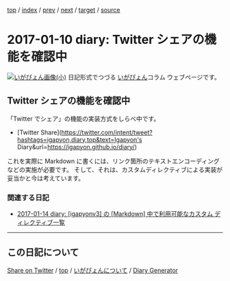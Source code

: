 [top](../index.html) 
 / [index](index.html) 
 / [prev](https://igapyon.github.io/diary/2017/ig170109.html) 
 / [next](https://igapyon.github.io/diary/2017/ig170111.html) 
 / [target](https://igapyon.github.io/diary/2017/ig170110.html) 
 / [source](https://github.com/igapyon/diary/blob/gh-pages/2017/ig170110.html.src.md) 

2017-01-10 diary: Twitter シェアの機能を確認中
=====================================================================================================
[![いがぴょん画像(小)](https://igapyon.github.io/diary/images/iga200306s.jpg "いがぴょん")](https://igapyon.github.io/diary/memo/memoigapyon.html) 日記形式でつづる [いがぴょん](https://igapyon.github.io/diary/memo/memoigapyon.html)コラム ウェブページです。

## Twitter シェアの機能を確認中

「Twitter でシェア」の機能の実装方式をしらべ中です。

* [Twitter Share](https://twitter.com/intent/tweet?hashtags=igapyon,diary,top&text=Igapyon's Diary&url=https://igapyon.github.io/diary/)

これを実際に Markdown に書くには、リンク箇所のテキストエンコーディングなどの実施が必要です。
そして、それは、カスタムディレクティブによる実装が妥当かと今は考えています。

### 関連する日記

* [2017-01-14 diary: [igapyonv3] の [Markdown] 中で利用可能なカスタム ディレクティブ一覧](https://igapyon.github.io/diary/2017/ig170114.html)

----------------------------------------------------------------------------------------------------

## この日記について

[Share on Twitter](https://twitter.com/intent/tweet?hashtags=igapyon%2Cdiary%2C%E3%81%84%E3%81%8C%E3%81%B4%E3%82%87%E3%82%93&text=Twitter+%E3%82%B7%E3%82%A7%E3%82%A2%E3%81%AE%E6%A9%9F%E8%83%BD%E3%82%92%E7%A2%BA%E8%AA%8D%E4%B8%AD&url=https%3A%2F%2Figapyon.github.io%2Fdiary%2F2017%2Fig170110.html) / [top](../index.html) / [いがぴょんについて](https://igapyon.github.io/diary/memo/memoigapyon.html) / [Diary Generator](https://github.com/igapyon/igapyonv3)
